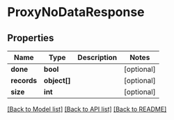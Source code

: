 # ProxyNoDataResponse

## Properties
Name | Type | Description | Notes
------------ | ------------- | ------------- | -------------
**done** | **bool** |  | [optional] 
**records** | **object[]** |  | [optional] 
**size** | **int** |  | [optional] 

[[Back to Model list]](../README.md#documentation-for-models) [[Back to API list]](../README.md#documentation-for-api-endpoints) [[Back to README]](../README.md)



